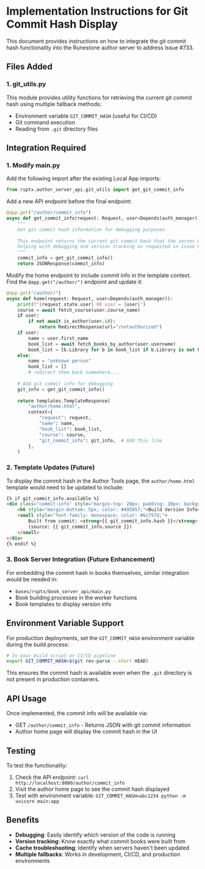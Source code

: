 # Implementation Instructions for Git Commit Hash Display

This document provides instructions on how to integrate the git commit hash functionality into the Runestone author server to address issue #733.

## Files Added

### 1. git_utils.py
This module provides utility functions for retrieving the current git commit hash using multiple fallback methods:
- Environment variable `GIT_COMMIT_HASH` (useful for CI/CD)
- Git command execution 
- Reading from `.git` directory files

## Integration Required

### 1. Modify main.py

Add the following import after the existing Local App imports:

```python
from rsptx.author_server_api.git_utils import get_git_commit_info
```

Add a new API endpoint before the final endpoint:

```python
@app.get("/author/commit_info")
async def get_commit_info(request: Request, user=Depends(auth_manager)):
    """
    Get git commit hash information for debugging purposes.
    
    This endpoint returns the current git commit hash that the server was built from,
    helping with debugging and version tracking as requested in issue #733.
    """
    commit_info = get_git_commit_info()
    return JSONResponse(commit_info)
```

Modify the home endpoint to include commit info in the template context. Find the `@app.get("/author/")` endpoint and update it:

```python
@app.get("/author/")
async def home(request: Request, user=Depends(auth_manager)):
    print(f"{request.state.user} OR user = {user}")
    course = await fetch_course(user.course_name)
    if user:
        if not await is_author(user.id):
            return RedirectResponse(url="/notauthorized")
    if user:
        name = user.first_name
        book_list = await fetch_books_by_author(user.username)
        book_list = [b.Library for b in book_list if b.Library is not None]
    else:
        name = "unknown person"
        book_list = []
        # redirect them back somewhere....
    
    # Add git commit info for debugging
    git_info = get_git_commit_info()
    
    return templates.TemplateResponse(
        "author/home.html",
        context={
            "request": request,
            "name": name,
            "book_list": book_list,
            "course": course,
            "git_commit_info": git_info,  # Add this line
        },
    )
```

### 2. Template Updates (Future)

To display the commit hash in the Author Tools page, the `author/home.html` template would need to be updated to include:

```html
{% if git_commit_info.available %}
<div class="commit-info" style="margin-top: 20px; padding: 10px; background-color: #f8f9fa; border-radius: 4px; border-left: 4px solid #007bff;">
    <h6 style="margin-bottom: 5px; color: #495057;">Build Version Info</h6>
    <small style="font-family: monospace; color: #6c757d;">
        Built from commit: <strong>{{ git_commit_info.hash }}</strong> 
        (source: {{ git_commit_info.source }})
    </small>
</div>
{% endif %}
```

### 3. Book Server Integration (Future Enhancement)

For embedding the commit hash in books themselves, similar integration would be needed in:
- `bases/rsptx/book_server_api/main.py`
- Book building processes in the worker functions
- Book templates to display version info

## Environment Variable Support

For production deployments, set the `GIT_COMMIT_HASH` environment variable during the build process:

```bash
# In your build script or CI/CD pipeline
export GIT_COMMIT_HASH=$(git rev-parse --short HEAD)
```

This ensures the commit hash is available even when the `.git` directory is not present in production containers.

## API Usage

Once implemented, the commit info will be available via:
- GET `/author/commit_info` - Returns JSON with git commit information
- Author home page will display the commit hash in the UI

## Testing

To test the functionality:
1. Check the API endpoint: `curl http://localhost:8000/author/commit_info`
2. Visit the author home page to see the commit hash displayed
3. Test with environment variable: `GIT_COMMIT_HASH=abc1234 python -m uvicorn main:app`

## Benefits

- **Debugging**: Easily identify which version of the code is running
- **Version tracking**: Know exactly what commit books were built from
- **Cache troubleshooting**: Identify when servers haven't been updated
- **Multiple fallbacks**: Works in development, CI/CD, and production environments

